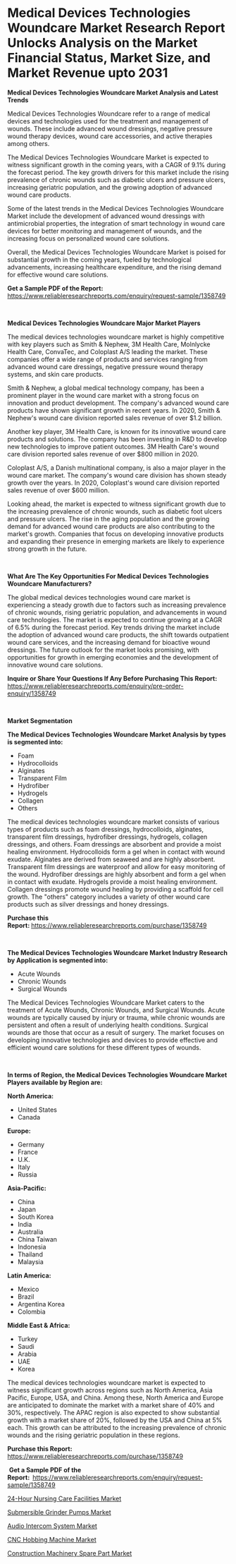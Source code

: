 <p><h1>Medical Devices Technologies Woundcare Market Research Report Unlocks Analysis on the Market Financial Status, Market Size, and Market Revenue upto 2031</h1></p><p><strong>Medical Devices Technologies Woundcare Market Analysis and Latest Trends</strong></p>
<p><p>Medical Devices Technologies Woundcare refer to a range of medical devices and technologies used for the treatment and management of wounds. These include advanced wound dressings, negative pressure wound therapy devices, wound care accessories, and active therapies among others.</p><p>The Medical Devices Technologies Woundcare Market is expected to witness significant growth in the coming years, with a CAGR of 9.1% during the forecast period. The key growth drivers for this market include the rising prevalence of chronic wounds such as diabetic ulcers and pressure ulcers, increasing geriatric population, and the growing adoption of advanced wound care products.</p><p>Some of the latest trends in the Medical Devices Technologies Woundcare Market include the development of advanced wound dressings with antimicrobial properties, the integration of smart technology in wound care devices for better monitoring and management of wounds, and the increasing focus on personalized wound care solutions.</p><p>Overall, the Medical Devices Technologies Woundcare Market is poised for substantial growth in the coming years, fueled by technological advancements, increasing healthcare expenditure, and the rising demand for effective wound care solutions.</p></p>
<p><strong>Get a Sample PDF of the Report:&nbsp;</strong> <a href="https://www.reliableresearchreports.com/enquiry/request-sample/1358749">https://www.reliableresearchreports.com/enquiry/request-sample/1358749</a></p>
<p>&nbsp;</p>
<p><strong>Medical Devices Technologies Woundcare Major Market Players</strong></p>
<p><p>The medical devices technologies woundcare market is highly competitive with key players such as Smith & Nephew, 3M Health Care, Molnlycke Health Care, ConvaTec, and Coloplast A/S leading the market. These companies offer a wide range of products and services ranging from advanced wound care dressings, negative pressure wound therapy systems, and skin care products.</p><p>Smith & Nephew, a global medical technology company, has been a prominent player in the wound care market with a strong focus on innovation and product development. The company's advanced wound care products have shown significant growth in recent years. In 2020, Smith & Nephew's wound care division reported sales revenue of over $1.2 billion.</p><p>Another key player, 3M Health Care, is known for its innovative wound care products and solutions. The company has been investing in R&D to develop new technologies to improve patient outcomes. 3M Health Care's wound care division reported sales revenue of over $800 million in 2020.</p><p>Coloplast A/S, a Danish multinational company, is also a major player in the wound care market. The company's wound care division has shown steady growth over the years. In 2020, Coloplast's wound care division reported sales revenue of over $600 million.</p><p>Looking ahead, the market is expected to witness significant growth due to the increasing prevalence of chronic wounds, such as diabetic foot ulcers and pressure ulcers. The rise in the aging population and the growing demand for advanced wound care products are also contributing to the market's growth. Companies that focus on developing innovative products and expanding their presence in emerging markets are likely to experience strong growth in the future.</p></p>
<p>&nbsp;</p>
<p><strong>What Are The Key Opportunities For Medical Devices Technologies Woundcare Manufacturers?</strong></p>
<p><p>The global medical devices technologies wound care market is experiencing a steady growth due to factors such as increasing prevalence of chronic wounds, rising geriatric population, and advancements in wound care technologies. The market is expected to continue growing at a CAGR of 6.5% during the forecast period. Key trends driving the market include the adoption of advanced wound care products, the shift towards outpatient wound care services, and the increasing demand for bioactive wound dressings. The future outlook for the market looks promising, with opportunities for growth in emerging economies and the development of innovative wound care solutions.</p></p>
<p><strong>Inquire or Share Your Questions If Any Before Purchasing This Report:</strong> <a href="https://www.reliableresearchreports.com/enquiry/pre-order-enquiry/1358749">https://www.reliableresearchreports.com/enquiry/pre-order-enquiry/1358749</a></p>
<p>&nbsp;</p>
<p><strong>Market Segmentation</strong></p>
<p><strong>The Medical Devices Technologies Woundcare Market Analysis by types is segmented into:</strong></p>
<p><ul><li>Foam</li><li>Hydrocolloids</li><li>Alginates</li><li>Transparent Film</li><li>Hydrofiber</li><li>Hydrogels</li><li>Collagen</li><li>Others</li></ul></p>
<p><p>The medical devices technologies woundcare market consists of various types of products such as foam dressings, hydrocolloids, alginates, transparent film dressings, hydrofiber dressings, hydrogels, collagen dressings, and others. Foam dressings are absorbent and provide a moist healing environment. Hydrocolloids form a gel when in contact with wound exudate. Alginates are derived from seaweed and are highly absorbent. Transparent film dressings are waterproof and allow for easy monitoring of the wound. Hydrofiber dressings are highly absorbent and form a gel when in contact with exudate. Hydrogels provide a moist healing environment. Collagen dressings promote wound healing by providing a scaffold for cell growth. The "others" category includes a variety of other wound care products such as silver dressings and honey dressings.</p></p>
<p><strong>Purchase this Report:&nbsp;</strong><a href="https://www.reliableresearchreports.com/purchase/1358749">https://www.reliableresearchreports.com/purchase/1358749</a></p>
<p>&nbsp;</p>
<p><strong>The Medical Devices Technologies Woundcare Market Industry Research by Application is segmented into:</strong></p>
<p><ul><li>Acute Wounds</li><li>Chronic Wounds</li><li>Surgical Wounds</li></ul></p>
<p><p>The Medical Devices Technologies Woundcare Market caters to the treatment of Acute Wounds, Chronic Wounds, and Surgical Wounds. Acute wounds are typically caused by injury or trauma, while chronic wounds are persistent and often a result of underlying health conditions. Surgical wounds are those that occur as a result of surgery. The market focuses on developing innovative technologies and devices to provide effective and efficient wound care solutions for these different types of wounds.</p></p>
<p>&nbsp;</p>
<p><strong>In terms of Region, the Medical Devices Technologies Woundcare Market Players available by Region are:</strong></p>
<p>
    <p> <strong> North America: </strong>
        <ul>
            <li>United States</li>
            <li>Canada</li>
        </ul>
        </p> 
    <p> <strong> Europe: </strong>
        <ul>
            <li>Germany</li>
            <li>France</li>
            <li>U.K.</li>
            <li>Italy</li>
            <li>Russia</li>
        </ul>
        </p> 
    <p> <strong> Asia-Pacific: </strong>
        <ul>
            <li>China</li>
            <li>Japan</li>
            <li>South Korea</li>
            <li>India</li>
            <li>Australia</li>
            <li>China Taiwan</li>
            <li>Indonesia</li>
            <li>Thailand</li>
            <li>Malaysia</li>
        </ul>
        </p> 
    <p> <strong> Latin America: </strong>
        <ul>
            <li>Mexico</li>
            <li>Brazil</li>
            <li>Argentina Korea</li>
            <li>Colombia</li>
        </ul>
        </p> 
    <p> <strong> Middle East & Africa: </strong>
        <ul>
            <li>Turkey</li>
            <li>Saudi</li>
            <li>Arabia</li>
            <li>UAE</li>
            <li>Korea</li>
        </ul>
    </p>
    </p>
<p><p>The medical devices technologies woundcare market is expected to witness significant growth across regions such as North America, Asia Pacific, Europe, USA, and China. Among these, North America and Europe are anticipated to dominate the market with a market share of 40% and 30%, respectively. The APAC region is also expected to show substantial growth with a market share of 20%, followed by the USA and China at 5% each. This growth can be attributed to the increasing prevalence of chronic wounds and the rising geriatric population in these regions.</p></p>
<p><strong>Purchase this Report: </strong><a href="https://www.reliableresearchreports.com/purchase/1358749">https://www.reliableresearchreports.com/purchase/1358749</a></p>
<p>&nbsp;<strong>Get a Sample PDF of the Report:&nbsp;&nbsp;</strong><a href="https://www.reliableresearchreports.com/enquiry/request-sample/1358749">https://www.reliableresearchreports.com/enquiry/request-sample/1358749</a></p>
<p><strong></strong></p>
<p><p><a href="https://github.com/brenzgnarento/Market-Research-Report-List-1/blob/main/24-hour-nursing-care-facilities-market.md">24-Hour Nursing Care Facilities Market</a></p><p><a href="https://medium.com/@susandixon1989/submersible-grinder-pumps-market-insight-market-trends-growth-forecasted-from-2024-to-2031-0ad0c967eed6">Submersible Grinder Pumps Market</a></p><p><a href="https://medium.com/@susandixon1989/audio-intercom-system-market-size-market-outlook-and-market-forecast-2024-to-2031-597691e8303a">Audio Intercom System Market</a></p><p><a href="https://medium.com/@blockchainbaron55/cnc-hobbing-machine-market-competitive-analysis-market-trends-and-forecast-to-2031-9d02ab110934">CNC Hobbing Machine Market</a></p><p><a href="https://medium.com/@madisonsimmons10/construction-machinery-spare-part-market-size-reveals-the-best-marketing-channels-in-global-1bd188b0b8a4">Construction Machinery Spare Part Market</a></p></p>